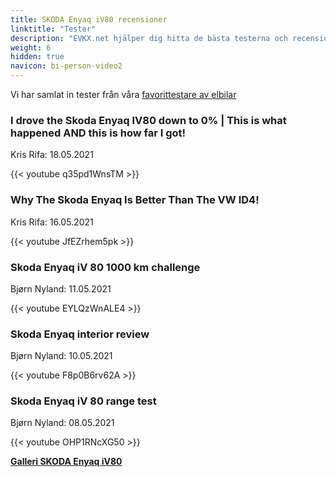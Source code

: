 ```yaml
---
title: SKODA Enyaq iV80 recensioner
linktitle: "Tester"
description: "EVKX.net hjälper dig hitta de bästa testerna och recensionerna av denna modell."
weight: 6
hidden: true
navicon: bi-person-video2
---
```

Vi har samlat in tester från våra [favorittestare av elbilar](../../../../../guides/evreviewers/)

<div class="container text-center shadow p-2 pe-4 mb-5 bg-body-tertiary rounded border">
<h3>I drove the Skoda Enyaq IV80 down to 0% | This is what happened AND this is how far I got!</h3>
<p>Kris Rifa: 18.05.2021</p>

{{< youtube q35pd1WnsTM >}}

</div>
<div class="container text-center shadow p-2 pe-4 mb-5 bg-body-tertiary rounded border">
<h3>Why The Skoda Enyaq Is Better Than The VW ID4!</h3>
<p>Kris Rifa: 16.05.2021</p>

{{< youtube JfEZrhem5pk >}}

</div>
<div class="container text-center shadow p-2 pe-4 mb-5 bg-body-tertiary rounded border">
<h3>Skoda Enyaq iV 80 1000 km challenge</h3>
<p>Bjørn Nyland: 11.05.2021</p>

{{< youtube EYLQzWnALE4 >}}

</div>
<div class="container text-center shadow p-2 pe-4 mb-5 bg-body-tertiary rounded border">
<h3>Skoda Enyaq interior review</h3>
<p>Bjørn Nyland: 10.05.2021</p>

{{< youtube F8p0B6rv62A >}}

</div>
<div class="container text-center shadow p-2 pe-4 mb-5 bg-body-tertiary rounded border">
<h3>Skoda Enyaq iV 80 range test</h3>
<p>Bjørn Nyland: 08.05.2021</p>

{{< youtube OHP1RNcXG50 >}}

</div>
<div class="mt-3 mb-3">
<a href="../gallery/" class="text-decoration-none text-black">
<strong><i class="bi-arrow-left"></i>Galleri  </strong>
</a>
<a href="../" class="text-decoration-none text-black float-end">
<strong>SKODA Enyaq iV80 <i class="bi-arrow-right"></i></strong>
</a>
</div>
